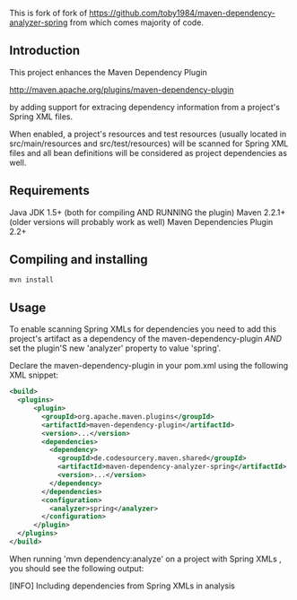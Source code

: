This is fork of fork of https://github.com/toby1984/maven-dependency-analyzer-spring from which comes majority of code.

Introduction
------------

This project enhances the Maven Dependency Plugin 

http://maven.apache.org/plugins/maven-dependency-plugin

by adding support for extracing dependency information
from a project's Spring XML files.

When enabled, a project's resources and test resources (usually located
in src/main/resources and src/test/resources) will be scanned for Spring XML files and all
bean definitions will be considered as project dependencies as well.

Requirements
------------

Java JDK 1.5+ (both for compiling AND RUNNING the plugin)
Maven 2.2.1+ (older versions will probably work as well)
Maven Dependencies Plugin 2.2+

Compiling and installing
------------------------

```
mvn install
```

Usage
-----

To enable scanning Spring XMLs for dependencies you need to add 
this project's artifact as a dependency of the maven-dependency-plugin 
*AND* set the plugin'S new 'analyzer' property to value 'spring'. 

Declare the maven-dependency-plugin in your pom.xml using the following
XML snippet:

```xml
<build>
  <plugins>
      <plugin>
        <groupId>org.apache.maven.plugins</groupId>
        <artifactId>maven-dependency-plugin</artifactId>
        <version>...</version>
        <dependencies>
          <dependency>
            <groupId>de.codesourcery.maven.shared</groupId>
            <artifactId>maven-dependency-analyzer-spring</artifactId>
            <version>...</version>
          </dependency>
        </dependencies>
        <configuration>
          <analyzer>spring</analyzer>
        </configuration>
      </plugin>
  </plugins>
</build>
```

When running 'mvn dependency:analyze' on a project
with Spring XMLs , you should see the following output:

[INFO] Including dependencies from Spring XMLs in analysis
